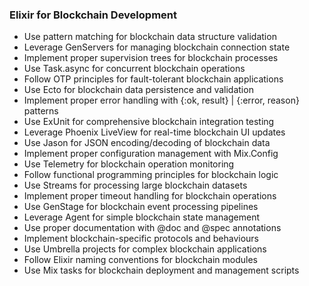 ### Elixir for Blockchain Development

- Use pattern matching for blockchain data structure validation
- Leverage GenServers for managing blockchain connection state
- Implement proper supervision trees for blockchain processes
- Use Task.async for concurrent blockchain operations
- Follow OTP principles for fault-tolerant blockchain applications
- Use Ecto for blockchain data persistence and validation
- Implement proper error handling with {:ok, result} | {:error, reason} patterns
- Use ExUnit for comprehensive blockchain integration testing
- Leverage Phoenix LiveView for real-time blockchain UI updates
- Use Jason for JSON encoding/decoding of blockchain data
- Implement proper configuration management with Mix.Config
- Use Telemetry for blockchain operation monitoring
- Follow functional programming principles for blockchain logic
- Use Streams for processing large blockchain datasets
- Implement proper timeout handling for blockchain operations
- Use GenStage for blockchain event processing pipelines
- Leverage Agent for simple blockchain state management
- Use proper documentation with @doc and @spec annotations
- Implement blockchain-specific protocols and behaviours
- Use Umbrella projects for complex blockchain applications
- Follow Elixir naming conventions for blockchain modules
- Use Mix tasks for blockchain deployment and management scripts